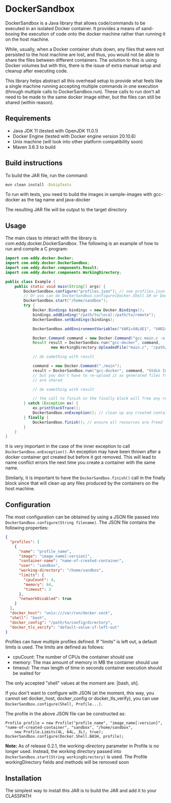DockerSandbox
==
DockerSandbox is a Java library that allows code/commands to be executed in an isolated Docker container. It provides
a means of sand-boxing the execution of code onto the docker machine rather than running it on the host machine.

While, usually, when a Docker container shuts down, any files that were not persisted to the host machine are lost,
and thus, you would not be able to share the files between different containers. The solution to this is using Docker volumes
but with this, there is the issue of extra manual setup and cleanup after executing code.

This library helps abstract all this overhead setup to provide what feels like a single machine running accepting multiple
commands in one execution (through multiple calls to DockerSandbox.run). These calls to run don't all need to be made to the
same docker image either, but the files can still be shared (within reason).

## Requirements
- Java JDK 11 (tested with OpenJDK 11.0.1)
- Docker Engine (tested with Docker engine version 20.10.6)
- Unix machine (will look into other platform compatibility soon)
- Maven 3.6.3 to build

## Build instructions
To build the JAR file, run the command:
```bash
mvn clean install -DskipTests
```

To run with tests, you need to build the images in sample-images with gcc-docker as the tag name and java-docker

The resulting JAR file will be output to the target directory 

## Usage
The main class to interact with the library is com.eddy.docker.DockerSandbox. The following is an example of how to run
and compile a C program:
```java
import com.eddy.docker.Docker;
import com.eddy.docker.DockerSandbox;
import com.eddy.docker.components.Result;
import com.eddy.docker.components.WorkingDirectory;

public class Example {
    public static void main(String[] args) {
        DockerSandbox.configure("profiles.json"); // see profiles.json in the root of the project for the example file
        // Or you can do DockerSandbox.configure(Docker.Shell.SH or Docker.Shell.BASH, profiles)
        DockerSandbox.start("/home/sandbox");
        try {
            Docker.Bindings bindings = new Docker.Bindings();
            bindings.addBinding("/path/to/local:/path/to/remote");
            DockerSandbox.setBindings(bindings);

            DockerSandbox.addEnvironmentVariables("VAR1=VALUE1", "VAR2=VALUE2");

            Docker.Command command = new Docker.Command("gcc main.c -o main");
            Result result = DockerSandbox.run("gcc-docker", command,
                    new WorkingDirectory.UploadedFile("main.c", "/path/to/main.c"));

            // do something with result

            command = new Docker.Command("./main");
            result = DockerSandbox.run("gcc-docker", command, "Stdin Input"); // notice how this run command uses the compiled file from the previous execution
            // but you don't have to re-upload it as generated files from the previous call
            // are shared

            // do something with result

            // the call to finish in the finally block will free any resources such as created files on the host machine in the working directory
        } catch (Exception ex) {
            ex.printStackTrace();
            DockerSandbox.onException(); // clean up any created containers that didn't get removed
        } finally {
            DockerSandbox.finish(); // ensure all resources are freed
        }
    }
}
```
It is very important in the case of the inner exception to call `DockerSandbox.onException()`. An exception may have been
thrown after a docker container got created but before it got removed. This will lead to name conflict errors the next time
you create a container with the same name.

Similarly, it is important to have the `DockerSandbox.finish()` call in the finally block since that will clean up any files produced
by the containers on the host machine.

## Configuration
The most configuration can be obtained by using a JSON file passed into `DockerSandbox.configure(String filename)`. The JSON
file contains the following properties:
```json
{
  "profiles": [
    {
      "name": "profile_name",
      "image": "image_name[:version]",
      "container-name": "name-of-created-container",
      "user": "sandbox",
      "working-directory": "/home/sandbox",
      "limits": {
        "cpuCount": 4,
        "memory": 64,
        "timeout": 3
      },
      "networkDisabled": true
    }   
  ],
  "docker_host": "unix:///var/run/docker.sock",
  "shell": "bash",
  "docker_config": "/path/to/config/directory",
  "docker_tls_verify": "default-value-if-left-out"    
}
```

Profiles can have multiple profiles defined. If "limits" is left out, a default limits is used. The limits are defined as
follows:
- cpuCount: The number of CPUs the container should use
- memory: The max amount of memory in MB the container should use
- timeout: The max length of time in seconds container execution should be waited for

The only accepted "shell" values at the moment are: [bash, sh].

If you don't want to configure with JSON (at the moment, this way, you cannot set docker_host, docker_config 
or docker_tls_verify), you can use `DockerSandbox.configure(Shell, Profile...)`.

The profile in the above JSON file can be constructed as:
```
Profile profile = new Profile("profile_name", "image_name[:version]", "name-of-created-container", "sandbox", "/home/sandbox",
    new Profile.Limits(4L, 64L, 3L), true);
DockerSandbox.configure(Docker.Shell.BASH, profile);
```

**Note:** As of release 0.2.1, the working-directory parameter in Profile is no longer used.
Instead, the working directory passed into `DockerSandbox.start(String workingDirectory)` is used.
The Profile workingDirectory fields and methods will be removed soon

## Installation
The simplest way to install this JAR is to build the JAR and add it to your CLASSPATH
